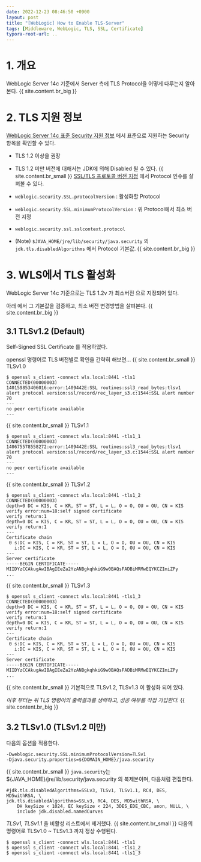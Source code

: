 ```yaml
---
date: 2022-12-23 08:46:50 +0900
layout: post
title: "[WebLogic] How to Enable TLS-Server"
tags: [Middleware, WebLogic, TLS, SSL, Certificate]
typora-root-url: ..
---
```


# 1. 개요

WebLogic Server 14c 기준에서 Server 측에 TLS Protocol을 어떻게 다루는지 알아본다.
{{ site.content.br_big }}
# 2. TLS 지원 정보

[WebLogic Server 14c 표준 Security 지원 정보](https://docs.oracle.com/en/middleware/standalone/weblogic-server/14.1.1.0/secmg/standards.html#GUID-9DA3FE17-6ABA-4380-B2AE-FCBB39E0B7EC) 에서 표준으로 지원하는 Security 항목을 확인할 수 있다.

* TLS 1.2 이상을 권장
* TLS 1.2 미만 버전에 대해서는 JDK에 의해 Disabled 될 수 있다.
{{ site.content.br_small }}
[SSL/TLS 프로토콜 버전 지정](https://docs.oracle.com/en/middleware/standalone/weblogic-server/14.1.1.0/secmg/ssl_version.html) 에서 Protocol 인수를 살펴볼 수 있다.

* `weblogic.security.SSL.protocolVersion` : 활성화할 Protocol
* `weblogic.security.SSL.minimumProtocolVersion` : 위 Protocol에서 최소 버전 지정
* `weblogic.security.ssl.sslcontext.protocol`
* (Note) `$JAVA_HOME/jre/lib/security/java.security` 의 `jdk.tls.disabledAlgorithms` 에서 Protocol 기본값.
{{ site.content.br_big }}
# 3. WLS에서 TLS 활성화

WebLogic Server 14c 기준으로는 TLS 1.2v 가 최소버전 으로 지정되어 있다.

아래 에서 그 기본값을 검증하고, 최소 버전 변경방법을 살펴본다.
{{ site.content.br_big }}
## 3.1 TLSv1.2 (Default)

Self-Signed SSL Certificate 를 적용하였다.

openssl 명령어로 TLS 버전별로 확인을 간략히 해보면...
{{ site.content.br_small }}
TLSv1.0

```shell
$ openssl s_client -connect wls.local:8441 -tls1
CONNECTED(00000003)
140159853406016:error:1409442E:SSL routines:ssl3_read_bytes:tlsv1 alert protocol version:ssl/record/rec_layer_s3.c:1544:SSL alert number 70
---
no peer certificate available
---
```
{{ site.content.br_small }}
TLSv1.1

```shell
$ openssl s_client -connect wls.local:8441 -tls1_1
CONNECTED(00000003)
140675578558272:error:1409442E:SSL routines:ssl3_read_bytes:tlsv1 alert protocol version:ssl/record/rec_layer_s3.c:1544:SSL alert number 70
---
no peer certificate available
---
```
{{ site.content.br_small }}
TLSv1.2

```shell
$ openssl s_client -connect wls.local:8441 -tls1_2
CONNECTED(00000003)
depth=0 DC = KIS, C = KR, ST = ST, L = L, O = O, OU = OU, CN = KIS
verify error:num=18:self signed certificate
verify return:1
depth=0 DC = KIS, C = KR, ST = ST, L = L, O = O, OU = OU, CN = KIS
verify return:1
---
Certificate chain
 0 s:DC = KIS, C = KR, ST = ST, L = L, O = O, OU = OU, CN = KIS
   i:DC = KIS, C = KR, ST = ST, L = L, O = O, OU = OU, CN = KIS
---
Server certificate
-----BEGIN CERTIFICATE-----
MIIDYzCCAkugAwIBAgIEeZa2YzANBgkqhkiG9w0BAQsFADBiMRMwEQYKCZImiZPy
...
```
{{ site.content.br_small }}
TLSv1.3

```shell
$ openssl s_client -connect wls.local:8441 -tls1_3
CONNECTED(00000003)
depth=0 DC = KIS, C = KR, ST = ST, L = L, O = O, OU = OU, CN = KIS
verify error:num=18:self signed certificate
verify return:1
depth=0 DC = KIS, C = KR, ST = ST, L = L, O = O, OU = OU, CN = KIS
verify return:1
---
Certificate chain
 0 s:DC = KIS, C = KR, ST = ST, L = L, O = O, OU = OU, CN = KIS
   i:DC = KIS, C = KR, ST = ST, L = L, O = O, OU = OU, CN = KIS
---
Server certificate
-----BEGIN CERTIFICATE-----
MIIDYzCCAkugAwIBAgIEeZa2YzANBgkqhkiG9w0BAQsFADBiMRMwEQYKCZImiZPy
...
```
{{ site.content.br_small }}
기본적으로 TLSv1.2, TLSv1.3 이 활성화 되어 있다.

_이후 부터는 위 TLS 명령어의 출력결과를 생략하고, 성공 여부를 직접 기입한다._
{{ site.content.br_big }}
## 3.2 TLSv1.0 (TLSv1.2 미만)

다음의 옵션을 적용한다.

```shell
-Dweblogic.security.SSL.minimumProtocolVersion=TLSv1
-Djava.security.properties=${DOMAIN_HOME}/java.security
```
{{ site.content.br_small }}
`java.security`는 ${JAVA_HOME}/jre/lib/security/java.security 의 복제본이며, 다음처럼 편집한다.

```java.security
#jdk.tls.disabledAlgorithms=SSLv3, TLSv1, TLSv1.1, RC4, DES, MD5withRSA, \
jdk.tls.disabledAlgorithms=SSLv3, RC4, DES, MD5withRSA, \
    DH keySize < 1024, EC keySize < 224, 3DES_EDE_CBC, anon, NULL, \
    include jdk.disabled.namedCurves
```

_TLSv1, TLSv1.1_ 을 비활성 리스트에서 제거했다.
{{ site.content.br_small }}
다음의 명령어로 TLSv1.0 ~ TLSv1.3 까지 정상 수행된다.

```shell
$ openssl s_client -connect wls.local:8441 -tls1
$ openssl s_client -connect wls.local:8441 -tls1_2
$ openssl s_client -connect wls.local:8441 -tls1_3
```

